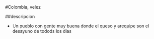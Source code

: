 #Colombia, velez


##descripcion
- Un pueblo con gente muy buena donde el queso y arequipe son el desayuno de todods los dias 
